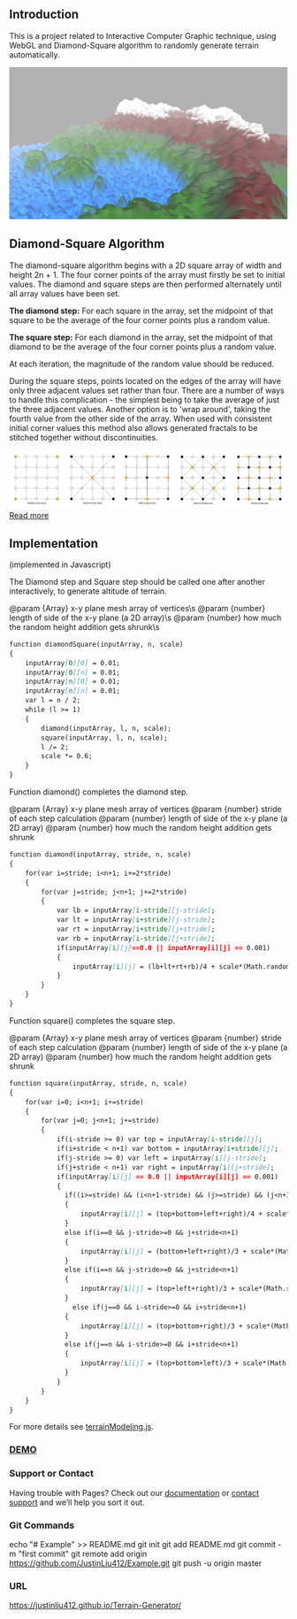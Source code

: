 ## Introduction

This is a project related to Interactive Computer Graphic technique, using WebGL and Diamond-Square algorithm to randomly generate terrain automatically. 

![alt text][logo]

[logo]: images/screen_shot.png "Screenshot of Terrain"

## Diamond-Square Algorithm

The diamond-square algorithm begins with a 2D square array of width and height 2n + 1. The four corner points of the array must firstly be set to initial values. The diamond and square steps are then performed alternately until all array values have been set.

__The diamond step:__ For each square in the array, set the midpoint of that square to be the average of the four corner points plus a random value.

__The square step:__ For each diamond in the array, set the midpoint of that diamond to be the average of the four corner points plus a random value.

At each iteration, the magnitude of the random value should be reduced.

During the square steps, points located on the edges of the array will have only three adjacent values set rather than four. There are a number of ways to handle this complication - the simplest being to take the average of just the three adjacent values. Another option is to 'wrap around', taking the fourth value from the other side of the array. When used with consistent initial corner values this method also allows generated fractals to be stitched together without discontinuities.

![Hello](images/Diamond_Square.png "from Wikipedia")
[Read more](https://en.wikipedia.org/wiki/Diamond-square_algorithm)

## Implementation
(implemented in Javascript)

The Diamond step and Square step should be called one after another interactively, to generate altitude of terrain.

@param {Array} x-y plane mesh array of vertices\s
@param {number} length of side of the x-y plane (a 2D array)\s
@param {number} how much the random height addition gets shrunk\s

```markdown
function diamondSquare(inputArray, n, scale)
{
    inputArray[0][0] = 0.01; 
    inputArray[0][n] = 0.01; 
    inputArray[n][0] = 0.01; 
    inputArray[n][n] = 0.01; 
    var l = n / 2; 
    while (l >= 1)
    {
        diamond(inputArray, l, n, scale); 
        square(inputArray, l, n, scale); 
        l /= 2; 
        scale *= 0.6; 
    }
}
```

Function diamond() completes the diamond step. 

@param {Array} x-y plane mesh array of vertices
@param {number} stride of each step calculation
@param {number} length of side of the x-y plane (a 2D array)
@param {number} how much the random height addition gets shrunk

```markdown
function diamond(inputArray, stride, n, scale)
{
    for(var i=stride; i<n+1; i+=2*stride)
    {
        for(var j=stride; j<n+1; j+=2*stride)
        {
            var lb = inputArray[i-stride][j-stride]; 
            var lt = inputArray[i+stride][j-stride]; 
            var rt = inputArray[i+stride][j+stride]; 
            var rb = inputArray[i-stride][j+stride]; 
            if(inputArray[i][j]==0.0 || inputArray[i][j] == 0.001)
            {
                inputArray[i][j] = (lb+lt+rt+rb)/4 + scale*(Math.random()); 
            }
        }
    }
}
```

Function square() completes the square step. 

@param {Array} x-y plane mesh array of vertices
@param {number} stride of each step calculation
@param {number} length of side of the x-y plane (a 2D array)
@param {number} how much the random height addition gets shrunk
```markdown
function square(inputArray, stride, n, scale) 
{
    for(var i=0; i<n+1; i+=stride)
    {
        for(var j=0; j<n+1; j+=stride)
        {
            if(i-stride >= 0) var top = inputArray[i-stride][j]; 
            if(i+stride < n+1) var bottom = inputArray[i+stride][j]; 
            if(j-stride >= 0) var left = inputArray[i][j-stride]; 
            if(j+stride < n+1) var right = inputArray[i][j+stride]; 
            if(inputArray[i][j] == 0.0 || inputArray[i][j] == 0.001)
            {
              if((i>=stride) && (i<n+1-stride) && (j>=stride) && (j<n+1-stride)) 
              {
                  inputArray[i][j] = (top+bottom+left+right)/4 + scale*(Math.random()); 
              }
              else if(i==0 && j-stride>=0 && j+stride<n+1) 
              {
                  inputArray[i][j] = (bottom+left+right)/3 + scale*(Math.random()); 
              }
              else if(i==n && j-stride>=0 && j+stride<n+1)
              {
                  inputArray[i][j] = (top+left+right)/3 + scale*(Math.random());
              }
                else if(j==0 && i-stride>=0 && i+stride<n+1)
              {
                  inputArray[i][j] = (top+bottom+right)/3 + scale*(Math.random());
              }
              else if(j==n && i-stride>=0 && i+stride<n+1)
              {
                  inputArray[i][j] = (top+bottom+left)/3 + scale*(Math.random()); 
              }
            }
        }
    }
}
```

For more details see [terrainModeling.js](https://github.com/JustinLiu412/Terrain-Generator/blob/master/terrainModeling.js).

### [DEMO](Flight.html)

### Support or Contact

Having trouble with Pages? Check out our [documentation](https://help.github.com/categories/github-pages-basics/) or [contact support](https://github.com/contact) and we’ll help you sort it out.

### Git Commands
echo "# Example" >> README.md
git init
git add README.md
git commit -m "first commit"
git remote add origin https://github.com/JustinLiu412/Example.git
git push -u origin master

### URL
https://justinliu412.github.io/Terrain-Generator/
